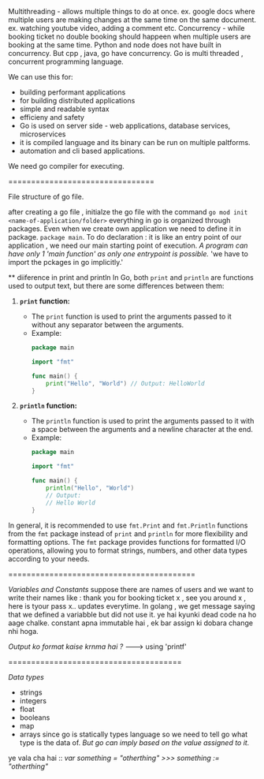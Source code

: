 Multithreading - allows multiple things to do at once. ex. google docs where multiple users are making changes at the same time on the same document. ex. watching youtube video, adding a comment etc.
Concurrency - while booking ticket no double booking should happeen when multiple users are booking at the same time. Python and node does not have built in concurrency. But cpp , java, go have concurrency.
Go is multi threaded , concurrent programming language.

We can use this for:
- building performant applications
- for building distributed applications
- simple and readable syntax
- efficieny and safety
- Go is used on server side - web applications, database services, microservices
- it is compiled language and its binary can be run on multiple paltforms.
- automation and cli based applications.


We need go compiler for executing.


================================

File structure of go file.

after creating a go file , initialze the go file with the command `go mod init <name-of-application/folder>`
everything in go is organized through packages. Even when we create own application we need to define it in package.
`package main`.
To do declaration : it is like an entry point of our application , we need our main starting point of execution.
*A program can have only 1 'main function' as only one entrypoint is possible.*
'we have to import the pckages in go implicitly.'

** diiference in print and println
In Go, both `print` and `println` are functions used to output text, but there are some differences between them:

1. **`print` function:**
   - The `print` function is used to print the arguments passed to it without any separator between the arguments.
   - Example:
     ```go
     package main
     
     import "fmt"
     
     func main() {
         print("Hello", "World") // Output: HelloWorld
     }
     ```

2. **`println` function:**
   - The `println` function is used to print the arguments passed to it with a space between the arguments and a newline character at the end.
   - Example:
     ```go
     package main
     
     import "fmt"
     
     func main() {
         println("Hello", "World")
         // Output:
         // Hello World
     }
     ```

In general, it is recommended to use `fmt.Print` and `fmt.Println` functions from the `fmt` package instead of `print` and `println` for more flexibility and formatting options. The `fmt` package provides functions for formatted I/O operations, allowing you to format strings, numbers, and other data types according to your needs.


=========================================

*Variables and Constants*
suppose there are names of users and we want to write their names like : thank you for booking ticket x , see you around x , here is tyour pass x..
updates everytime.
In golang , we get message saying that we defined a variabble but did not use it. ye hai kyunki dead code na ho aage chalke.
constant apna immutable hai , ek bar assign ki dobara change nhi hoga.

*Output ko format kaise krnma hai ?*  ---> using 'printf'


======================================

*Data types*
- strings
- integers
- float
- booleans
- map
- arrays
since go is statically types language so we need to tell go what type is the data of.
*But go can imply based on the value assigned to it.*

ye vala cha hai :: 
_var something = "otherthing" >>> something := "otherthing"_










